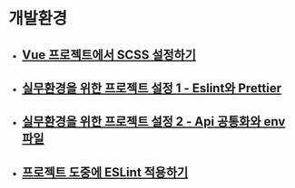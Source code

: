 # 개발환경

- ## [Vue 프로젝트에서 SCSS 설정하기](./Vue&SCSS.md)

- ## [실무환경을 위한 프로젝트 설정 1 - Eslint와 Prettier](./Eslint_Prettier.md)

- ## [실무환경을 위한 프로젝트 설정 2 - Api 공통화와 env 파일](./API&env.md)

- ## [프로젝트 도중에 ESLint 적용하기](./Eslint_Options.md)
